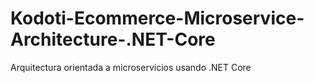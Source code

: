 # Kodoti-Ecommerce-Microservice-Architecture-.NET-Core
Arquitectura orientada a microservicios usando .NET Core
